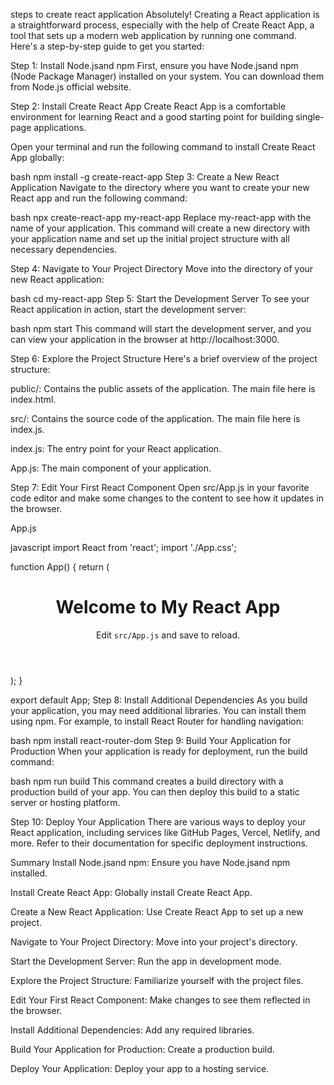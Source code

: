 steps to create react application
Absolutely! Creating a React application is a straightforward process, especially with the help of Create React App, a tool that sets up a modern web application by running one command. Here's a step-by-step guide to get you started:

Step 1: Install Node.jsand npm
First, ensure you have Node.jsand npm (Node Package Manager) installed on your system. You can download them from Node.js official website.

Step 2: Install Create React App
Create React App is a comfortable environment for learning React and a good starting point for building single-page applications.

Open your terminal and run the following command to install Create React App globally:

bash
npm install -g create-react-app
Step 3: Create a New React Application
Navigate to the directory where you want to create your new React app and run the following command:

bash
npx create-react-app my-react-app
Replace my-react-app with the name of your application. This command will create a new directory with your application name and set up the initial project structure with all necessary dependencies.

Step 4: Navigate to Your Project Directory
Move into the directory of your new React application:

bash
cd my-react-app
Step 5: Start the Development Server
To see your React application in action, start the development server:

bash
npm start
This command will start the development server, and you can view your application in the browser at http://localhost:3000.

Step 6: Explore the Project Structure
Here's a brief overview of the project structure:

public/: Contains the public assets of the application. The main file here is index.html.

src/: Contains the source code of the application. The main file here is index.js.

index.js: The entry point for your React application.

App.js: The main component of your application.

Step 7: Edit Your First React Component
Open src/App.js in your favorite code editor and make some changes to the content to see how it updates in the browser.

App.js

javascript
import React from 'react';
import './App.css';

function App() {
  return (
    <div className="App">
      <header className="App-header">
        <h1>Welcome to My React App</h1>
        <p>
          Edit <code>src/App.js</code> and save to reload.
        </p>
      </header>
    </div>
  );
}

export default App;
Step 8: Install Additional Dependencies
As you build your application, you may need additional libraries. You can install them using npm. For example, to install React Router for handling navigation:

bash
npm install react-router-dom
Step 9: Build Your Application for Production
When your application is ready for deployment, run the build command:

bash
npm run build
This command creates a build directory with a production build of your app. You can then deploy this build to a static server or hosting platform.

Step 10: Deploy Your Application
There are various ways to deploy your React application, including services like GitHub Pages, Vercel, Netlify, and more. Refer to their documentation for specific deployment instructions.

Summary
Install Node.jsand npm: Ensure you have Node.jsand npm installed.

Install Create React App: Globally install Create React App.

Create a New React Application: Use Create React App to set up a new project.

Navigate to Your Project Directory: Move into your project's directory.

Start the Development Server: Run the app in development mode.

Explore the Project Structure: Familiarize yourself with the project files.

Edit Your First React Component: Make changes to see them reflected in the browser.

Install Additional Dependencies: Add any required libraries.

Build Your Application for Production: Create a production build.

Deploy Your Application: Deploy your app to a hosting service.